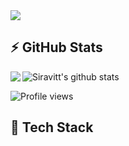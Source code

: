 
<img src='https://user-images.githubusercontent.com/74038190/225813708-98b745f2-7d22-48cf-9150-083f1b00d6c9.gif' />

## :zap: GitHub Stats

<img align='left' src="https://github-readme-stats.vercel.app/api/top-langs/?username=Siravitt&layout=compact&count_private=true&theme=gruvbox" />

![Siravitt's github stats](https://github-readme-stats.vercel.app/api?username=Siravitt&show_icons=true&theme=dracula&hide=stars,issues)

![Profile views](https://komarev.com/ghpvc/?username=siravitt)

## :dizzy: Tech Stack

